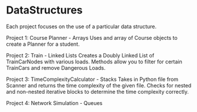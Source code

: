 # DataStructures
Each project focuses on the use of a particular data structure.

Project 1: Course Planner - Arrays
Uses and array of Course objects to create a Planner for a student.

Project 2: Train - Linked Lists
Creates a Doubly Linked List of TrainCarNodes with various loads. 
Methods allow you to filter for certain TrainCars and remove Dangerous Loads.

Project 3: TimeComplexityCalculator - Stacks
Takes in Python file from Scanner and returns the time complexity of the given file.
Checks for nested and non-nested iterative blocks to determine the time complexity correctly.

Project 4: Network Simulation - Queues

